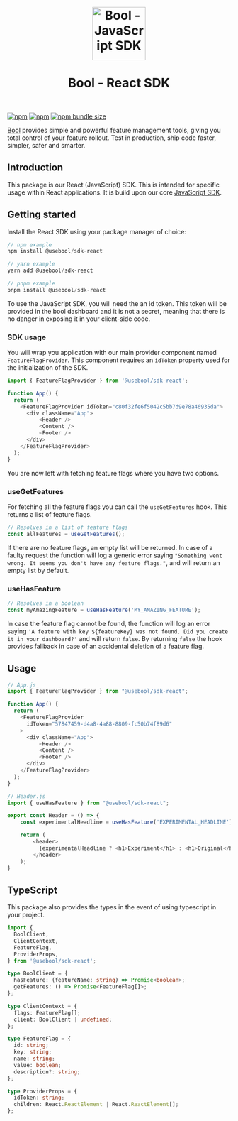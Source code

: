 <h1 align="center">
<br />
<img src="https://avatars.githubusercontent.com/u/79407572?s=200&v=4" alt="Bool - JavaScript SDK" width="120">
<br />
<br />
Bool - React SDK
</h1>
<br />

[![npm](https://img.shields.io/npm/v/@usebool/sdk-react)](https://www.npmjs.com/package/@usebool/sdk-react)
[![npm](https://img.shields.io/npm/dw/@usebool/sdk-react)](https://www.npmtrends.com/@usebool/sdk-react)
[![npm bundle size](https://img.shields.io/bundlephobia/minzip/@usebool/sdk-react)](https://bundlephobia.com/result?p=@usebool/sdk-react)

[Bool](https://usebool.com/) provides simple and powerful feature management tools, giving you total control of your feature rollout. Test in production, ship code faster, simpler, safer and smarter.

## Introduction

This package is our React (JavaScript) SDK. This is intended for specific usage within React applications. It is build upon our core [JavaScript SDK](https://github.com/BoolOfficial/sdks/tree/main/packages/core-js).

## Getting started

Install the React SDK using your package manager of choice:

```js
// npm example
npm install @usebool/sdk-react

// yarn example
yarn add @usebool/sdk-react

// pnpm example
pnpm install @usebool/sdk-react
```

To use the JavaScript SDK, you will need the an id token. This token will be provided in the bool dashboard and it is not a secret, meaning that there is no danger in exposing it in your client-side code.

### SDK usage

You will wrap you application with our main provider component named `FeatureFlagProvider`. This component requires an `idToken` property used for the initialization of the SDK.

```js
import { FeatureFlagProvider } from '@usebool/sdk-react';

function App() {
  return (
    <FeatureFlagProvider idToken="c80f32fe6f5042c5bb7d9e78a46935da">
      <div className="App">
          <Header />
          <Content />
          <Footer />
      </div>
    </FeatureFlagProvider>
  );
}
```

You are now left with fetching feature flags where you have two options.

### useGetFeatures

For fetching all the feature flags you can call the `useGetFeatures` hook. This returns a list of feature flags.

```js
// Resolves in a list of feature flags
const allFeatures = useGetFeatures();
```

If there are no feature flags, an empty list will be returned.
In case of a faulty request the function will log a generic error saying `"Something went wrong. It seems you don't have any feature flags."`, and will return an empty list by default.

### useHasFeature

```js
// Resolves in a boolean
const myAmazingFeature = useHasFeature('MY_AMAZING_FEATURE');
```

In case the feature flag cannot be found, the function will log an error saying `'A feature with key ${featureKey} was not found. Did you create it in your dashboard?'` and will return `false`. By returning `false` the hook provides fallback in case of an accidental deletion of a feature flag.

## Usage

```js
// App.js
import { FeatureFlagProvider } from "@usebool/sdk-react";

function App() {
  return (
    <FeatureFlagProvider 
      idToken="57847459-d4a8-4a88-8809-fc50b74f89d6"
    >
      <div className="App">
          <Header />
          <Content />
          <Footer />
      </div>
    </FeatureFlagProvider>
  );
}

// Header.js
import { useHasFeature } from "@usebool/sdk-react";

export const Header = () => {
    const experimentalHeadline = useHasFeature('EXPERIMENTAL_HEADLINE');

    return (
        <header>
          {experimentalHeadline ? <h1>Experiment</h1> : <h1>Original</h1>}
        </header>
    );
}
```

## TypeScript

This package also provides the types in the event of using typescript in your project.

```ts
import {
  BoolClient,
  ClientContext,
  FeatureFlag,
  ProviderProps,
} from '@usebool/sdk-react';

type BoolClient = {
  hasFeature: (featureName: string) => Promise<boolean>;
  getFeatures: () => Promise<FeatureFlag[]>;
};

type ClientContext = {
  flags: FeatureFlag[];
  client: BoolClient | undefined;
};

type FeatureFlag = {
  id: string;
  key: string;
  name: string;
  value: boolean;
  description?: string;
};

type ProviderProps = {
  idToken: string;
  children: React.ReactElement | React.ReactElement[];
};
```
